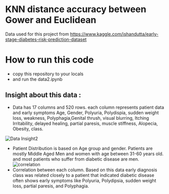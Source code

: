 # KNN distance accuracy between Gower and Euclidean
Data used for this project from  https://www.kaggle.com/ishandutta/early-stage-diabetes-risk-prediction-dataset
# How to run this code
- copy this repository to your locals
- and run the data2.ipynb
## Insight about this data : 
- Data has 17 columns and 520 rows. each column represents patient data and early symptoms Age, Gender, Polyuria, Polydispia, sudden weight loss, weakness, Polyphagia,Genital thrush, visual blurring, Itching	Irritability, delayed healing, partial paresis, muscle stiffness, Alopecia, Obesity, class.
  
 ![Data Insight2](https://github.com/user-attachments/assets/922b88e6-bb1e-418d-a6b0-253ab0d5cc21)
- Patient Distribution is based on Age group and gender. Patients are mostly Middle Aged Men and women with age between 31-60 years old. and most patients who suffer from diabetic disease are men.
![correlation](https://github.com/user-attachments/assets/d8704fb7-8e45-4606-8b43-e39d174c43e3)
- Correlation between each column. Based on this data early diagnosis class was related closely to a patient that indicated diabetic disease often shows early symptoms like Polyuria, Polydipsia, sudden weight loss, partial paresis, and Polyphagia.
